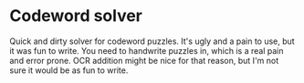 Codeword solver
====================

Quick and dirty solver for codeword puzzles. It's ugly and a pain to use, but it was fun to write.
You need to handwrite puzzles in, which is a real pain and error prone.
OCR addition might be nice for that reason, but I'm not sure it would be as fun to write.
